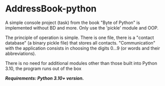 # AddressBook-python
A simple console project (task) from the book "Byte of Python" is implemented without BD and more. Only use the 'pickle' module and OOP.

The principle of operation is simple. There is one file, there is a "contact database" (a binary pickle file) that stores all contacts. "Communication" with the application consists in choosing the digits 0...9 (or words and their abbreviations).

There is no need for additional modules other than those built into Python 3.10, the program runs out of the box

***Requirements: Python 3.10+ version.***

